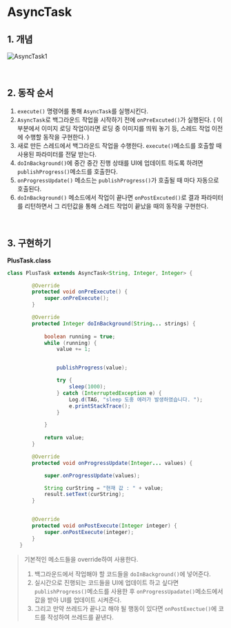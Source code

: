# AsyncTask 



## 1. 개념 

![AsyncTask1](C:\Users\hoho\Desktop\Programming\android_dev\boostCourse-official\documentImg\chapter5\AsyncTask1.PNG)

<br/>

## 2. 동작 순서 

1. `execute()` 명령어를 통해 `AsyncTask`를 실행시킨다. 
2. `AsyncTask`로 백그라운드 작업을 시작하기 전에 `onPreExcuted()`가 실행된다. ( 이 부분에서 이미지 로딩 작업이라면 로딩 중 이미지를 띄워 놓기 등, 스레드 작업 이전에 수행할 동작을 구현한다. )
3. 새로 만든 스레드에서 백그라운드 작업을 수행한다. `execute()`메소드를 호출할 때 사용된 파라미터를 전달 받는다. 
4. `doInBackground()`에 중간 중간 진행 상태를 UI에 업데이트 하도록 하려면 `publishProgress()`메소드를 호출한다. 
5. `onProgressUpdate()` 메소드는 `publishProgress()`가 호출될 때 마다 자동으로 호출된다. 
6. `doInBackground()` 메소드에서 작업이 끝나면 `onPostExcuted()`로 결과 파라미터를 리턴하면서 그 리턴값을 통해 스레드 작업이 끝났을 때의 동작을 구현한다. 



<br/>



## 3. 구현하기 

**PlusTask.class**

```java
class PlusTask extends AsyncTask<String, Integer, Integer> {

        @Override
        protected void onPreExecute() {
            super.onPreExecute();
        }

        @Override
        protected Integer doInBackground(String... strings) {
            
            boolean running = true;
            while (running) {
                value += 1;


                publishProgress(value);

                try {
                    sleep(1000);
                } catch (InterruptedException e) {
                    Log.d(TAG, "sleep 도중 에러가 발생하였습니다. ");
                    e.printStackTrace();
                }

            }
            
            return value;
        }

        @Override
        protected void onProgressUpdate(Integer... values) {

            super.onProgressUpdate(values);

            String curString = "현재 값 : " + value;
            result.setText(curString);
        }


        @Override
        protected void onPostExecute(Integer integer) {
            super.onPostExecute(integer);
        }
    }
```

> 기본적인 메소드들을 override하여 사용한다. 
>
> 1. 백그라운드에서 작업해야 할 코드들을 `doInBackground()`에 넣어준다. 
> 2. 실시간으로 진행되는 코드들을 UI에 업데이트 하고 싶다면 `publishProgress()`메소드를 사용한 후 `onProgressUpadate()`메소드에서 값을 받아 UI를 업데이트 시켜준다. 
> 3. 그리고 만약 쓰레드가 끝나고 해야 될 행동이 있다면 `onPostExectue()`에 코드를 작성하여 쓰레드를 끝낸다. 